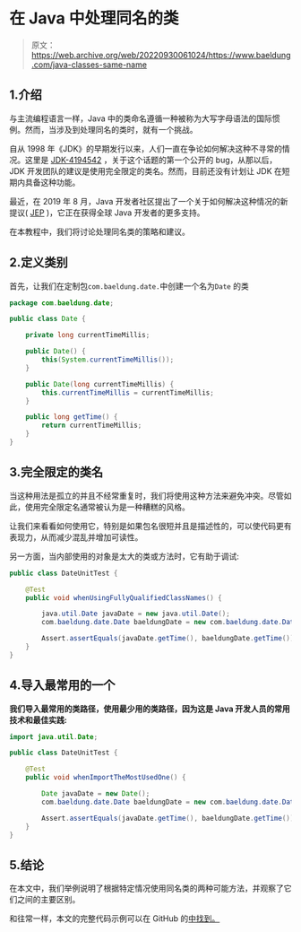 # 在 Java 中处理同名的类

> 原文：<https://web.archive.org/web/20220930061024/https://www.baeldung.com/java-classes-same-name>

## 1.介绍

与主流编程语言一样，Java 中的类命名遵循一种被称为大写字母语法的国际惯例。然而，当涉及到处理同名的类时，就有一个挑战。

自从 1998 年《JDK》的早期发行以来，人们一直在争论如何解决这种不寻常的情况。这里是 [JDK-4194542](https://web.archive.org/web/20221101132734/https://bugs.java.com/bugdatabase/view_bug.do?bug_id=4194542 "JDK-4194542") ，关于这个话题的第一个公开的 bug，从那以后，JDK 开发团队的建议是使用完全限定的类名。然而，目前还没有计划让 JDK 在短期内具备这种功能。

最近，在 2019 年 8 月，Java 开发者社区提出了一个关于如何解决这种情况的新提议( [JEP](https://web.archive.org/web/20221101132734/https://gist.github.com/cardil/b29a81efd64a09585076fe00e3d34de7 "JEP") )，它正在获得全球 Java 开发者的更多支持。

在本教程中，我们将讨论处理同名类的策略和建议。

## 2.定义类别

首先，让我们在定制包`com.baeldung.date.`中创建一个名为`Date` 的类

```java
package com.baeldung.date;

public class Date {

    private long currentTimeMillis;

    public Date() {
        this(System.currentTimeMillis());
    }

    public Date(long currentTimeMillis) {
        this.currentTimeMillis = currentTimeMillis;
    }

    public long getTime() {
        return currentTimeMillis;
    }
}
```

## 3.完全限定的类名

当这种用法是孤立的并且不经常重复时，我们将使用这种方法来避免冲突。尽管如此，使用完全限定名通常被认为是一种糟糕的风格。

让我们来看看如何使用它，特别是如果包名很短并且是描述性的，可以使代码更有表现力，从而减少混乱并增加可读性。

另一方面，当内部使用的对象是太大的类或方法时，它有助于调试:

```java
public class DateUnitTest {

    @Test
    public void whenUsingFullyQualifiedClassNames() {

        java.util.Date javaDate = new java.util.Date();
        com.baeldung.date.Date baeldungDate = new com.baeldung.date.Date(javaDate.getTime());

        Assert.assertEquals(javaDate.getTime(), baeldungDate.getTime());
    }
}
```

## 4.导入最常用的一个

**我们导入最常用的类路径，使用最少用的类路径，因为这是 Java 开发人员的常用技术和最佳实践:**

```java
import java.util.Date;

public class DateUnitTest {

    @Test
    public void whenImportTheMostUsedOne() {

        Date javaDate = new Date();
        com.baeldung.date.Date baeldungDate = new com.baeldung.date.Date(javaDate.getTime());

        Assert.assertEquals(javaDate.getTime(), baeldungDate.getTime());
    }
}
```

## 5.结论

在本文中，我们举例说明了根据特定情况使用同名类的两种可能方法，并观察了它们之间的主要区别。

和往常一样，本文的完整代码示例可以在 GitHub 的[中找到。](https://web.archive.org/web/20221101132734/https://github.com/eugenp/tutorials/tree/master/core-java-modules/core-java-lang-5)